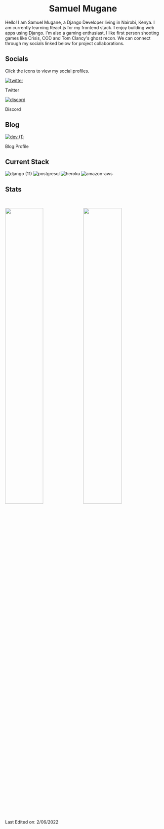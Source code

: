 <h1 align="center">
  <b>Samuel Mugane</b>
</h1>

Hello! I am Samuel Mugane, a Django Developer living in Nairobi, Kenya. I am currently learning React.js for my frontend stack. I enjoy building web apps using Django. I'm also a gaming enthusiast, I like first person shooting games like Crisis, COD and Tom Clancy's ghost recon. We can connect through my socials linked below for project collaborations. 

## Socials
<p>Click the icons to view my social profiles.</p>

<a href="https://twitter.com/mugane_">![twitter](https://user-images.githubusercontent.com/85606106/158755901-bc316260-805d-4e5f-99c7-c6243ffd4436.png)</a><p> Twitter </p>
<a href="https://discord.com/channels/@me">![discord](https://user-images.githubusercontent.com/85606106/158757144-a951104b-112d-44b0-8ac4-4fcce39fd1cb.png)</a><p> Discord </p>

## Blog
<a href="https://dev.to/roguecode25">![dev (1)](https://user-images.githubusercontent.com/85606106/171671629-c5df72a7-44fe-49f4-8cdb-0b0cbcd1c152.png)</a><p> Blog Profile </p>

## Current Stack

![django (11)](https://user-images.githubusercontent.com/85606106/158759593-4f21523d-28e5-465d-b5e9-4bf62f474e4c.png)
![postgresql](https://user-images.githubusercontent.com/85606106/158756497-8ca47d6c-4573-4cee-99e6-07fa0f25fc6b.png)
![heroku](https://user-images.githubusercontent.com/85606106/158756512-a08465e6-1241-47c2-acf6-99d736c41688.png)
![amazon-aws](https://user-images.githubusercontent.com/85606106/158756542-f12278e5-a53b-4836-b2e9-a494b27e8d63.png)

## Stats
<br/>
<p align="left">
  <img width="49.5%" src="https://github-readme-stats.vercel.app/api?username=mugane-dj&show_icons=true&theme=radical&hide_border=true" />
    <img width="49.5%" src="https://github-readme-streak-stats.herokuapp.com/?user=mugane-dj&theme=radical&hide_border=true" />
  </a>
</p>
<br>

Last Edited on: 2/06/2022
